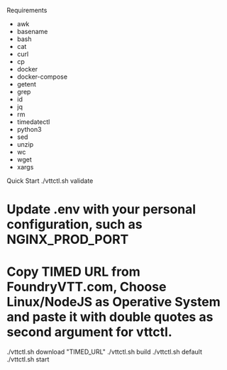 Requirements 
- awk
- basename
- bash
- cat
- curl
- cp
- docker
- docker-compose
- getent
- grep
- id
- jq
- rm
- timedatectl
- python3
- sed
- unzip
- wc
- wget
- xargs

Quick Start
./vttctl.sh validate
# Update .env with your personal configuration, such as NGINX_PROD_PORT
# Copy TIMED URL from FoundryVTT.com, Choose Linux/NodeJS as Operative System and paste it with double quotes as second argument for vttctl.
./vttctl.sh download "TIMED_URL"
./vttctl.sh build
./vttctl.sh default
./vttctl.sh start